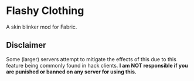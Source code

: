 # Flashy Clothing
A skin blinker mod for Fabric.

## Disclaimer
Some (larger) servers attempt to mitigate the effects of this due to this feature being commonly found in hack clients.
**I am NOT responsible if you are punished or banned on any server for using this.**